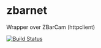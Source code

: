 # zbarnet
Wrapper over ZBarCam (httpclient)

[![Build Status](https://travis-ci.org/arteev/zbarnet.svg)](https://travis-ci.org/arteev/zbarnet)
